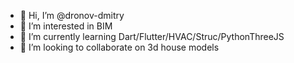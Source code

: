 - 👋 Hi, I’m @dronov-dmitry
- 👀 I’m interested in BIM
- 🌱 I’m currently learning Dart/Flutter/HVAC/Struc/PythonThreeJS
- 💞️ I’m looking to collaborate on 3d house models


